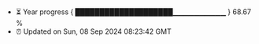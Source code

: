 - ⏳ Year progress { ████████████████████▁▁▁▁▁▁▁▁▁▁ } 68.67 %
- ⏰ Updated on Sun, 08 Sep 2024 08:23:42 GMT

